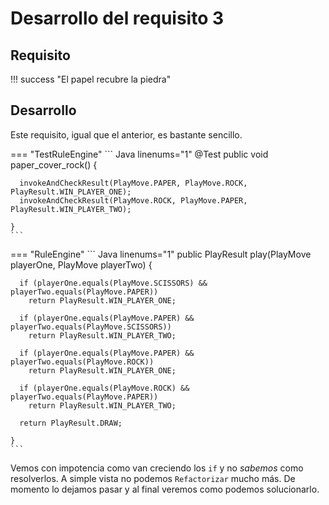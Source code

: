 # Desarrollo del requisito 3

## Requisito

!!! success "El papel recubre la piedra"

## Desarrollo

Este requisito, igual que el anterior, es bastante sencillo.

=== "TestRuleEngine"
    ``` Java linenums="1"
    @Test
    public void paper_cover_rock() {

      invokeAndCheckResult(PlayMove.PAPER, PlayMove.ROCK, PlayResult.WIN_PLAYER_ONE);
      invokeAndCheckResult(PlayMove.ROCK, PlayMove.PAPER, PlayResult.WIN_PLAYER_TWO);

    }
    ```
=== "RuleEngine"
    ``` Java linenums="1"
    public PlayResult play(PlayMove playerOne, PlayMove playerTwo) {

      if (playerOne.equals(PlayMove.SCISSORS) && playerTwo.equals(PlayMove.PAPER))
        return PlayResult.WIN_PLAYER_ONE;

      if (playerOne.equals(PlayMove.PAPER) && playerTwo.equals(PlayMove.SCISSORS))
        return PlayResult.WIN_PLAYER_TWO;

      if (playerOne.equals(PlayMove.PAPER) && playerTwo.equals(PlayMove.ROCK))
        return PlayResult.WIN_PLAYER_ONE;

      if (playerOne.equals(PlayMove.ROCK) && playerTwo.equals(PlayMove.PAPER))
        return PlayResult.WIN_PLAYER_TWO;

      return PlayResult.DRAW;

    }
    ```

Vemos con impotencia como van creciendo los `if` y no *sabemos* como resolverlos. A simple vista no podemos `Refactorizar` mucho más. De momento lo dejamos pasar y al final veremos como podemos solucionarlo.

